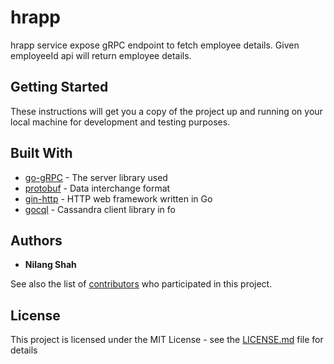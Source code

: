 # hrapp

hrapp service expose gRPC endpoint to fetch employee details. Given employeeId api will return
employee details.

## Getting Started

These instructions will get you a copy of the project up and running on your local machine for development and testing purposes. 


## Built With

* [go-gRPC](https://grpc.io/docs/tutorials/basic/go.html) - The server library used
* [protobuf](https://github.com/golang/protobuf) - Data interchange format
* [gin-http](https://github.com/gin-gonic/gin) - HTTP web framework written in Go
* [gocql](https://github.com/gocql/gocql) - Cassandra client library in fo

## Authors

* **Nilang Shah** 

See also the list of [contributors](https://github.com/your/project/contributors) who participated in this project.

## License

This project is licensed under the MIT License - see the [LICENSE.md](LICENSE.md) file for details
